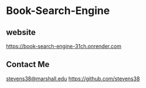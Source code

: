 # Book-Search-Engine



## website
https://book-search-engine-31ch.onrender.com

## Contact Me
stevens38@marshall.edu
https://github.com/stevens38